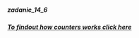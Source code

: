 ##### zadanie_14_6
##### [To findout how counters works click here](https://rafal-chrebela.github.io/zadanie_14_6/)
